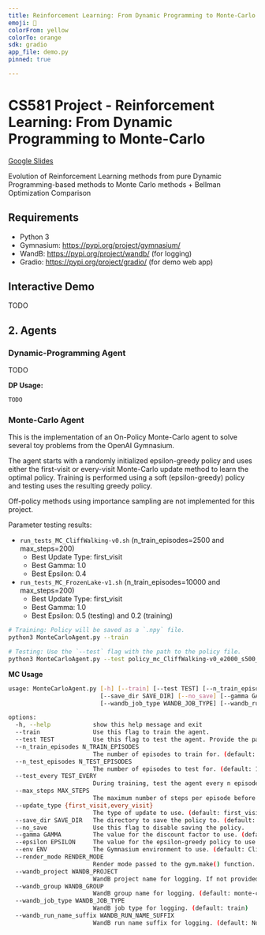 ```yaml
---
title: Reinforcement Learning: From Dynamic Programming to Monte-Carlo
emoji: 🧠
colorFrom: yellow
colorTo: orange
sdk: gradio
app_file: demo.py
pinned: true

---
```


# CS581 Project - Reinforcement Learning: From Dynamic Programming to Monte-Carlo

[Google Slides](https://docs.google.com/presentation/d/1v4WwBQKoPnGiyCMXgUs-pCCJ8IwZqM3thUf-Ky00eTQ/edit?usp=sharing)

Evolution of Reinforcement Learning methods from pure Dynamic Programming-based methods to Monte Carlo methods + Bellman Optimization Comparison  

## Requirements

- Python 3
- Gymnasium: <https://pypi.org/project/gymnasium/>
- WandB: <https://pypi.org/project/wandb/> (for logging)
- Gradio: <https://pypi.org/project/gradio/> (for demo web app)

## Interactive Demo

TODO

## 2. Agents

### Dynamic-Programming Agent

TODO

**DP Usage:**

```bash
TODO
```

### Monte-Carlo Agent

This is the implementation of an On-Policy Monte-Carlo agent to solve several toy problems from the OpenAI Gymnasium.  

The agent starts with a randomly initialized epsilon-greedy policy and uses either the first-visit or every-visit Monte-Carlo update method to learn the optimal policy. Training is performed using a soft (epsilon-greedy) policy and testing uses the resulting greedy policy.

Off-policy methods using importance sampling are not implemented for this project.

Parameter testing results:  

- `run_tests_MC_CliffWalking-v0.sh` (n_train_episodes=2500 and max_steps=200)
  - Best Update Type: first_visit
  - Best Gamma: 1.0
  - Best Epsilon: 0.4
- `run_tests_MC_FrozenLake-v1.sh` (n_train_episodes=10000 and max_steps=200)
  - Best Update Type: first_visit
  - Best Gamma: 1.0
  - Best Epsilon: 0.5 (testing) and 0.2 (training)

```bash
# Training: Policy will be saved as a `.npy` file.
python3 MonteCarloAgent.py --train

# Testing: Use the `--test` flag with the path to the policy file.
python3 MonteCarloAgent.py --test policy_mc_CliffWalking-v0_e2000_s500_g0.99_e0.1.npy --render_mode human
```

**MC Usage**

```bash
usage: MonteCarloAgent.py [-h] [--train] [--test TEST] [--n_train_episodes N_TRAIN_EPISODES] [--n_test_episodes N_TEST_EPISODES] [--test_every TEST_EVERY] [--max_steps MAX_STEPS] [--update_type {first_visit,every_visit}]
                          [--save_dir SAVE_DIR] [--no_save] [--gamma GAMMA] [--epsilon EPSILON] [--env ENV] [--render_mode RENDER_MODE] [--wandb_project WANDB_PROJECT] [--wandb_group WANDB_GROUP]
                          [--wandb_job_type WANDB_JOB_TYPE] [--wandb_run_name_suffix WANDB_RUN_NAME_SUFFIX]

options:
  -h, --help            show this help message and exit
  --train               Use this flag to train the agent.
  --test TEST           Use this flag to test the agent. Provide the path to the policy file.
  --n_train_episodes N_TRAIN_EPISODES
                        The number of episodes to train for. (default: 2000)
  --n_test_episodes N_TEST_EPISODES
                        The number of episodes to test for. (default: 100)
  --test_every TEST_EVERY
                        During training, test the agent every n episodes. (default: 100)
  --max_steps MAX_STEPS
                        The maximum number of steps per episode before the episode is forced to end. (default: 500)
  --update_type {first_visit,every_visit}
                        The type of update to use. (default: first_visit)
  --save_dir SAVE_DIR   The directory to save the policy to. (default: policies)
  --no_save             Use this flag to disable saving the policy.
  --gamma GAMMA         The value for the discount factor to use. (default: 0.99)
  --epsilon EPSILON     The value for the epsilon-greedy policy to use. (default: 0.1)
  --env ENV             The Gymnasium environment to use. (default: CliffWalking-v0)
  --render_mode RENDER_MODE
                        Render mode passed to the gym.make() function. Use 'human' to render the environment. (default: None)
  --wandb_project WANDB_PROJECT
                        WandB project name for logging. If not provided, no logging is done. (default: None)
  --wandb_group WANDB_GROUP
                        WandB group name for logging. (default: monte-carlo)
  --wandb_job_type WANDB_JOB_TYPE
                        WandB job type for logging. (default: train)
  --wandb_run_name_suffix WANDB_RUN_NAME_SUFFIX
                        WandB run name suffix for logging. (default: None)
```
